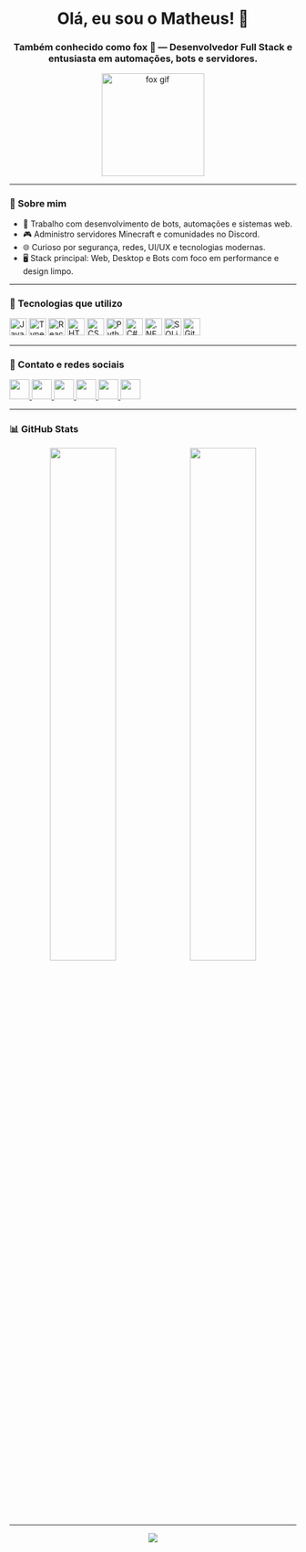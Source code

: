 <h1 align="center">Olá, eu sou o Matheus! 👋</h1>
<h3 align="center">Também conhecido como <strong>fox</strong> 🦊 — Desenvolvedor Full Stack e entusiasta em automações, bots e servidores.</h3>

<p align="center">
  <img src="https://i.imgflip.com/65efzo.gif" height="180" alt="fox gif" />
</p>

---

### 🧠 Sobre mim

- 🔧 Trabalho com desenvolvimento de bots, automações e sistemas web.
- 🎮 Administro servidores Minecraft e comunidades no Discord.
- 🌐 Curioso por segurança, redes, UI/UX e tecnologias modernas.
- 🖥️ Stack principal: Web, Desktop e Bots com foco em performance e design limpo.

---

### 🚀 Tecnologias que utilizo

<div align="left">
  <img src="https://cdn.jsdelivr.net/gh/devicons/devicon/icons/javascript/javascript-original.svg" height="30" alt="JavaScript" />
  <img src="https://cdn.jsdelivr.net/gh/devicons/devicon/icons/typescript/typescript-original.svg" height="30" alt="TypeScript" />
  <img src="https://cdn.jsdelivr.net/gh/devicons/devicon/icons/react/react-original.svg" height="30" alt="React" />
  <img src="https://cdn.jsdelivr.net/gh/devicons/devicon/icons/html5/html5-original.svg" height="30" alt="HTML5" />
  <img src="https://cdn.jsdelivr.net/gh/devicons/devicon/icons/css3/css3-original.svg" height="30" alt="CSS3" />
  <img src="https://cdn.jsdelivr.net/gh/devicons/devicon/icons/python/python-original.svg" height="30" alt="Python" />
  <img src="https://cdn.jsdelivr.net/gh/devicons/devicon/icons/csharp/csharp-original.svg" height="30" alt="C#" />
  <img src="https://cdn.jsdelivr.net/gh/devicons/devicon/icons/dotnetcore/dotnetcore-original.svg" height="30" alt=".NET Core" />
  <img src="https://cdn.jsdelivr.net/gh/devicons/devicon/icons/sqlite/sqlite-original.svg" height="30" alt="SQLite" />
  <img src="https://cdn.jsdelivr.net/gh/devicons/devicon/icons/git/git-original.svg" height="30" alt="Git" />
</div>

---

### 📡 Contato e redes sociais

<p align="left">
  <a href="https://youtube.com/" target="_blank">
    <img src="https://img.shields.io/static/v1?message=Youtube&logo=youtube&label=&color=FF0000&logoColor=white&labelColor=&style=for-the-badge" height="35" />
  </a>
  <a href="https://instagram.com/" target="_blank">
    <img src="https://img.shields.io/static/v1?message=Instagram&logo=instagram&label=&color=E4405F&logoColor=white&labelColor=&style=for-the-badge" height="35" />
  </a>
  <a href="https://twitch.tv/" target="_blank">
    <img src="https://img.shields.io/static/v1?message=Twitch&logo=twitch&label=&color=9146FF&logoColor=white&labelColor=&style=for-the-badge" height="35" />
  </a>
  <a href="https://discord.gg/" target="_blank">
    <img src="https://img.shields.io/static/v1?message=Discord&logo=discord&label=&color=7289DA&logoColor=white&labelColor=&style=for-the-badge" height="35" />
  </a>
  <a href="mailto:seuemail@gmail.com" target="_blank">
    <img src="https://img.shields.io/static/v1?message=Gmail&logo=gmail&label=&color=D14836&logoColor=white&labelColor=&style=for-the-badge" height="35" />
  </a>
  <a href="https://linkedin.com/in/seuusuario" target="_blank">
    <img src="https://img.shields.io/static/v1?message=LinkedIn&logo=linkedin&label=&color=0077B5&logoColor=white&labelColor=&style=for-the-badge" height="35" />
  </a>
</p>

---

### 📊 GitHub Stats

<p align="center">
  <img src="https://github-readme-stats.vercel.app/api?username=seuusuario&show_icons=true&theme=tokyonight&hide_border=true" width="48%" />
  <img src="https://github-readme-stats.vercel.app/api/top-langs/?username=seuusuario&layout=compact&theme=tokyonight&hide_border=true" width="48%" />
</p>

---

<p align="center">
  <img src="https://capsule-render.vercel.app/api?type=waving&color=gradient&height=120&section=footer"/>
</p>
